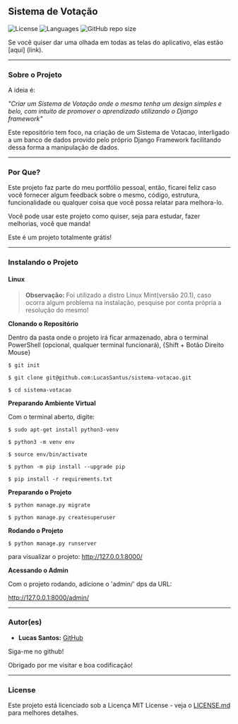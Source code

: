 ## Sistema de Votação

![License](https://img.shields.io/github/license/LucasSantus/sistema-votacao)
![Languages](https://img.shields.io/github/languages/count/LucasSantus/sistema-votacao)
![GitHub repo size](https://img.shields.io/github/repo-size/LucasSantus/sistema-votacao)

Se você quiser dar uma olhada em todas as telas do aplicativo, elas estão [aqui] (link).

--------------------------------------------------------------------------------------

### Sobre o Projeto

A ideia é:

_"Criar um Sistema de Votação onde o mesma tenha um design simples e belo, com intuito de promover o aprendizado utilizando o Django framework"_

Este repositório tem foco, na criação de um Sistema de Votacao, interligado a um banco de dados provido pelo próprio Django Framework facilitando dessa forma a manipulação de dados.

--------------------------------------------------------------------------------------

### Por Que?

Este projeto faz parte do meu portfólio pessoal, então, ficarei feliz caso você fornecer algum feedback sobre o mesmo, código, estrutura, funcionalidade ou qualquer coisa que você possa relatar para melhora-lo.

Você pode usar este projeto como quiser, seja para estudar, fazer melhorias, você que manda!

Este é um projeto totalmente grátis!

--------------------------------------------------------------------------------------

### Instalando o Projeto

#### Linux

> **Observação:** Foi utilizado a distro Linux Mint(versão 20.1), caso ocorra algum problema na instalação, pesquise por conta própria a resolução do mesmo!

**Clonando o Repositório**

Dentro da pasta onde o projeto irá ficar armazenado, abra o terminal PowerShell (opcional, qualquer terminal funcionará), {Shift + Botão Direito Mouse}

```
$ git init

$ git clone git@github.com:LucasSantus/sistema-votacao.git

$ cd sistema-votacao
```

**Preparando Ambiente Virtual**

Com o terminal aberto, digite:

```
$ sudo apt-get install python3-venv

$ python3 -m venv env

$ source env/bin/activate

$ python -m pip install --upgrade pip

$ pip install -r requirements.txt
```

**Preparando o Projeto**

```
$ python manage.py migrate

$ python manage.py createsuperuser
```

**Rodando o Projeto**

```
$ python manage.py runserver
```
para visualizar o projeto: http://127.0.0.1:8000/


**Acessando o Admin**

Com o projeto rodando, adicione o 'admin/' dps da URL:

http://127.0.0.1:8000/admin/

--------------------------------------------------------------------------------------

### Autor(es)
 
- **Lucas Santos:** [GitHub](https://github.com/LucasSantus)
 
Siga-me no github!

Obrigado por me visitar e boa codificação!

--------------------------------------------------------------------------------------

### License

Este projeto está licenciado sob a Licença MIT License - veja o [LICENSE.md](https://github.com/LucasSantus/sistema-votacao/blob/master/LICENSE) para melhores detalhes.
